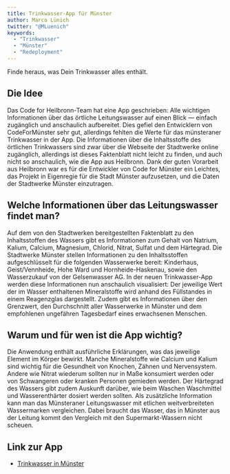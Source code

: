 ```yaml
---
title: Trinkwasser-App für Münster
author: Marco Lünich
twitter: "@MLuenich"
keywords:
  - "Trinkwasser"
  - "Münster"
  - "Redeployment"
---
```


Finde heraus, was Dein Trinkwasser alles enthält.

## Die Idee

Das Code for Heilbronn-Team hat eine App geschrieben:  Alle wichtigen Informationen über das örtliche Leitungswasser auf einen Blick — einfach zugänglich und anschaulich aufbereitet. Dies gefiel den Entwicklern von CodeForMünster sehr gut, allerdings fehlten die Werte für das münsteraner Trinkwasser in der App. Die Informationen über die Inhaltsstoffe des örtlichen Trinkwassers sind zwar über die Webseite der Stadtwerke online zugänglich, allerdings ist dieses Faktenblatt nicht leicht zu finden, und auch nicht so anschaulich, wie die App aus Heilbronn. Dank der guten Vorarbeit aus Heilbronn war es für die Entwickler von Code for Münster ein Leichtes, das Projekt in Eigenregie für die Stadt Münster aufzusetzen, und die Daten der Stadtwerke Münster einzutragen.

## Welche Informationen über das Leitungswasser findet man?

Auf dem von den Stadtwerken bereitgestellten Faktenblatt zu den Inhaltsstoffen des Wassers gibt es Informationen zum Gehalt von Natrium, Kalium, Calcium, Magnesium, Chlorid, Nitrat, Sulfat und dem Härtegrad.
Die Stadtwerke Münster stellen Informationen zu den Inhaltsstoffen aufgeschlüsselt für die folgenden Wasserwerke bereit: Kinderhaus, Geist/Vennheide, Hohe Ward und Hornheide-Haskenau, sowie den Wasserzukauf von der Gelsenwasser AG.
In der neuen Trinkwasser-App werden diese Informationen nun anschaulich visualisiert: Der jeweilige Wert der im Wasser enthaltenen Mineralstoffe wird anhand des Füllstandes in einem Reagenzglas dargestellt. Zudem gibt es Informationen über den Grenzwert, den Durchschnitt aller Wasserwerke in Münster und dem empfohlenen ungefähren Tagesbedarf eines erwachsenen Menschen.

## Warum und für wen ist die App wichtig?

Die Anwendung enthält ausführliche Erklärungen, was das jeweilige Element im Körper bewirkt. Manche Mineralstoffe wie Calcium und Kalium sind wichtig für die Gesundheit von Knochen, Zähnen und Nervensystem. Andere wie Nitrat wiederum sollten nur in Maße konsumiert werden oder von Schwangeren oder kranken Personen gemieden werden.
Der Härtegrad des Wassers gibt zudem Auskunft darüber, wie beim Waschen Waschmittel und Wasserenthärter dosiert werden sollten.
Als zusätzliche Information kann man das Münsteraner Leitungswasser mit etlichen weitverbreiteten Wassermarken vergleichen. Dabei braucht das Wasser, das in Münster aus der Leitung kommt den Vergleich mit den Supermarkt-Wassern nicht scheuen.

## Link zur App
- [Trinkwasser in Münster](https://codeformuenster.org/trinkwasser/)

